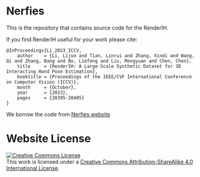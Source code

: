 # Nerfies

This is the repository that contains source code for the RenderIH.

If you find RenderIH useful for your work please cite:
```
@InProceedings{Li_2023_ICCV,
    author    = {Li, Lijun and Tian, Linrui and Zhang, Xindi and Wang, Qi and Zhang, Bang and Bo, Liefeng and Liu, Mengyuan and Chen, Chen},
    title     = {RenderIH: A Large-Scale Synthetic Dataset for 3D Interacting Hand Pose Estimation},
    booktitle = {Proceedings of the IEEE/CVF International Conference on Computer Vision (ICCV)},
    month     = {October},
    year      = {2023},
    pages     = {20395-20405}
}
```

We borrow the code from [Nerfies website](https://nerfies.github.io)
# Website License
<a rel="license" href="http://creativecommons.org/licenses/by-sa/4.0/"><img alt="Creative Commons License" style="border-width:0" src="https://i.creativecommons.org/l/by-sa/4.0/88x31.png" /></a><br />This work is licensed under a <a rel="license" href="http://creativecommons.org/licenses/by-sa/4.0/">Creative Commons Attribution-ShareAlike 4.0 International License</a>.
